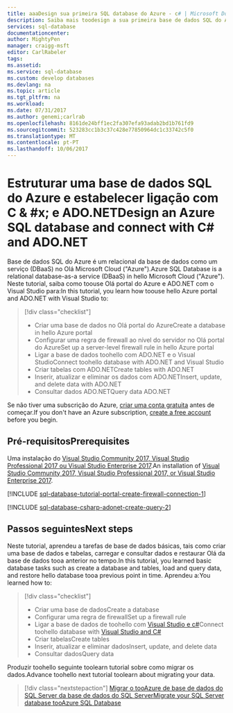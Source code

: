 ```yaml
---
title: aaaDesign sua primeira SQL database do Azure - c# | Microsoft Docs
description: Saiba mais toodesign a sua primeira base de dados SQL do Azure e ligar tooit com um programa c# ADO.NET a utilizar.
services: sql-database
documentationcenter: 
author: MightyPen
manager: craigg-msft
editor: CarlRabeler
tags: 
ms.assetid: 
ms.service: sql-database
ms.custom: develop databases
ms.devlang: na
ms.topic: article
ms.tgt_pltfrm: na
ms.workload: 
ms.date: 07/31/2017
ms.author: genemi;carlrab
ms.openlocfilehash: 8161de24bff1ec2fa307efa93adab2bd1b761fd9
ms.sourcegitcommit: 523283cc1b3c37c428e77850964dc1c33742c5f0
ms.translationtype: MT
ms.contentlocale: pt-PT
ms.lasthandoff: 10/06/2017
---
```

# <a name="design-an-azure-sql-database-and-connect-with-cx23-and-adonet"></a><span data-ttu-id="7e190-103">Estruturar uma base de dados SQL do Azure e estabelecer ligação com C & #x; e ADO.NET</span><span class="sxs-lookup"><span data-stu-id="7e190-103">Design an Azure SQL database and connect with C&#x23; and ADO.NET</span></span>

<span data-ttu-id="7e190-104">Base de dados SQL do Azure é um relacional da base de dados como um serviço (DBaaS) no Olá Microsoft Cloud ("Azure").</span><span class="sxs-lookup"><span data-stu-id="7e190-104">Azure SQL Database is a relational database-as-a service (DBaaS) in hello Microsoft Cloud ("Azure").</span></span> <span data-ttu-id="7e190-105">Neste tutorial, saiba como toouse Olá portal do Azure e ADO.NET com o Visual Studio para:</span><span class="sxs-lookup"><span data-stu-id="7e190-105">In this tutorial, you learn how toouse hello Azure portal and ADO.NET with Visual Studio to:</span></span> 

> [!div class="checklist"]
> * <span data-ttu-id="7e190-106">Criar uma base de dados no Olá portal do Azure</span><span class="sxs-lookup"><span data-stu-id="7e190-106">Create a database in hello Azure portal</span></span>
> * <span data-ttu-id="7e190-107">Configurar uma regra de firewall ao nível do servidor no Olá portal do Azure</span><span class="sxs-lookup"><span data-stu-id="7e190-107">Set up a server-level firewall rule in hello Azure portal</span></span>
> * <span data-ttu-id="7e190-108">Ligar a base de dados toohello com ADO.NET e o Visual Studio</span><span class="sxs-lookup"><span data-stu-id="7e190-108">Connect toohello database with ADO.NET and Visual Studio</span></span>
> * <span data-ttu-id="7e190-109">Criar tabelas com ADO.NET</span><span class="sxs-lookup"><span data-stu-id="7e190-109">Create tables with ADO.NET</span></span>
> * <span data-ttu-id="7e190-110">Inserir, atualizar e eliminar os dados com ADO.NET</span><span class="sxs-lookup"><span data-stu-id="7e190-110">Insert, update, and delete data with ADO.NET</span></span> 
> * <span data-ttu-id="7e190-111">Consultar dados ADO.NET</span><span class="sxs-lookup"><span data-stu-id="7e190-111">Query data ADO.NET</span></span>

<span data-ttu-id="7e190-112">Se não tiver uma subscrição do Azure, [criar uma conta gratuita](https://azure.microsoft.com/free/) antes de começar.</span><span class="sxs-lookup"><span data-stu-id="7e190-112">If you don't have an Azure subscription, [create a free account](https://azure.microsoft.com/free/) before you begin.</span></span>

## <a name="prerequisites"></a><span data-ttu-id="7e190-113">Pré-requisitos</span><span class="sxs-lookup"><span data-stu-id="7e190-113">Prerequisites</span></span>

<span data-ttu-id="7e190-114">Uma instalação do [Visual Studio Community 2017, Visual Studio Professional 2017 ou Visual Studio Enterprise 2017](https://www.visualstudio.com/downloads/).</span><span class="sxs-lookup"><span data-stu-id="7e190-114">An installation of [Visual Studio Community 2017, Visual Studio Professional 2017, or Visual Studio Enterprise 2017](https://www.visualstudio.com/downloads/).</span></span>

<!-- hello following included .md, sql-database-tutorial-portal-create-firewall-connection-1.md, is long.
And it starts with a ## H2.
-->

[!INCLUDE [sql-database-tutorial-portal-create-firewall-connection-1](../../includes/sql-database-tutorial-portal-create-firewall-connection-1.md)]


<!-- hello following included .md, sql-database-csharp-adonet-create-query-2.md, is long.
And it starts with a ## H2.
-->

[!INCLUDE [sql-database-csharp-adonet-create-query-2](../../includes/sql-database-csharp-adonet-create-query-2.md)]


## <a name="next-steps"></a><span data-ttu-id="7e190-115">Passos seguintes</span><span class="sxs-lookup"><span data-stu-id="7e190-115">Next steps</span></span>

<span data-ttu-id="7e190-116">Neste tutorial, aprendeu a tarefas de base de dados básicas, tais como criar uma base de dados e tabelas, carregar e consultar dados e restaurar Olá da base de dados tooa anterior no tempo.</span><span class="sxs-lookup"><span data-stu-id="7e190-116">In this tutorial, you learned basic database tasks such as create a database and tables, load and query data, and restore hello database tooa previous point in time.</span></span> <span data-ttu-id="7e190-117">Aprendeu a:</span><span class="sxs-lookup"><span data-stu-id="7e190-117">You learned how to:</span></span>
> [!div class="checklist"]
> * <span data-ttu-id="7e190-118">Criar uma base de dados</span><span class="sxs-lookup"><span data-stu-id="7e190-118">Create a database</span></span>
> * <span data-ttu-id="7e190-119">Configurar uma regra de firewall</span><span class="sxs-lookup"><span data-stu-id="7e190-119">Set up a firewall rule</span></span>
> * <span data-ttu-id="7e190-120">Ligar a base de dados de toohello com [Visual Studio e c#](sql-database-connect-query-dotnet-visual-studio.md)</span><span class="sxs-lookup"><span data-stu-id="7e190-120">Connect toohello database with [Visual Studio and C#](sql-database-connect-query-dotnet-visual-studio.md)</span></span>
> * <span data-ttu-id="7e190-121">Criar tabelas</span><span class="sxs-lookup"><span data-stu-id="7e190-121">Create tables</span></span>
> * <span data-ttu-id="7e190-122">Inserir, atualizar e eliminar dados</span><span class="sxs-lookup"><span data-stu-id="7e190-122">Insert, update, and delete data</span></span>
> * <span data-ttu-id="7e190-123">Consultar dados</span><span class="sxs-lookup"><span data-stu-id="7e190-123">Query data</span></span>

<span data-ttu-id="7e190-124">Produzir toohello seguinte toolearn tutorial sobre como migrar os dados.</span><span class="sxs-lookup"><span data-stu-id="7e190-124">Advance toohello next tutorial toolearn about migrating your data.</span></span>

> [!div class="nextstepaction"]
>[<span data-ttu-id="7e190-125">Migrar o tooAzure de base de dados do SQL Server da base de dados do SQL Server</span><span class="sxs-lookup"><span data-stu-id="7e190-125">Migrate your SQL Server database tooAzure SQL Database</span></span>](sql-database-migrate-your-sql-server-database.md)

